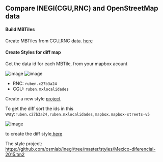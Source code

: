 ## Compare INEGI(CGU,RNC) and OpenStreetMap data

#### Build MBTiles

Create MBTiles from CGU,RNC data. [here](https://github.com/osmlab/inegi/tree/master/data)

#### Create Styles for diff map

Get the data id for each MBTile, from your mapbox acount

![image](https://cloud.githubusercontent.com/assets/1152236/10712323/4862ddcc-7a5d-11e5-9350-883539d83ec4.png)
![image](https://cloud.githubusercontent.com/assets/1152236/10712340/eec5ca12-7a5d-11e5-909e-6922a0e569bd.png)

- RNC: `ruben.c27b3a24`
- CGU: `ruben.mxlocalidades`

Create a new style [project](https://www.mapbox.com/guides/source-quickstart/#styling-custom-data)

To get the diff sort the ids in this way:`ruben.c27b3a24,ruben.mxlocalidades,mapbox.mapbox-streets-v5`

![image](https://cloud.githubusercontent.com/assets/1152236/10712363/88bfe0b2-7a5e-11e5-867c-5c926307a72b.png)

to create the diff style,[here](https://github.com/osmlab/inegi/blob/master/styles/Mexico-diferencial-2015.tm2/mx.mss)

The style project: https://github.com/osmlab/inegi/tree/master/styles/Mexico-diferencial-2015.tm2